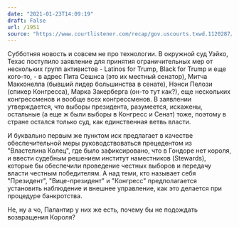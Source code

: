 ```yaml
---
date: "2021-01-23T14:09:19"
draft: False
url: /1951
source: "https://www.courtlistener.com/recap/gov.uscourts.txwd.1120287/gov.uscourts.txwd.1120287.6.0.pdf"
---
```


Субботняя новость и совсем не про технологии. В окружной суд Уэйко, Техас поступило заявление для принятия ограничительных мер от нескольких групп активистов - Latinos for Trump, Black for Trump и еще кого-то, - в адрес Пита Сешнса (это их местный сенатор), Митча Макконелла (бывший лидер большинства в сенате), Нэнси Пелози (спикер Конгресса), Марка Закерберга (он-то тут как?), еще нескольких конгрессменов и вообще всех конгрессменов. В заявлении утверждается, что выборы президента, разумеется, искажены, остальные (а еще ж были выборы в Конгресс и Сенат) тоже, поэтому в стране остался только суд, как единственная ветвь власти. 

И буквально первым же пунктом иск предлагает в качестве обеспечительной меры руководствоваться прецедентом из "Властелина Колец", где было зафиксировано, что в Гондоре нет короля, и ввести судебным решением институт наместников (Stewards), которые бы обеспечили проведение честных выборов и передачу власти честным победителям. А над теми, кто называет себя "Президент", "Вице-президент" и "Конгресс" предполагается установить наблюдение и внешнее управление, как это делается при процедуре банкротства. 

Не, ну а чо, Палантир у них же есть, почему бы не подождать возвращения Короля?
